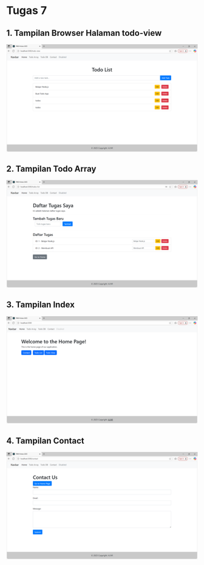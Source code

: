 # Tugas 7

## 1. Tampilan Browser Halaman todo-view
![todo-view](../screenshots/todoo-view.png)

## 2. Tampilan Todo Array
![todo-array](../screenshots/todo-array.png)

## 3. Tampilan Index
![index](../screenshots/indexx.png)

## 4. Tampilan Contact
![contact](../screenshots/contactt.png)
